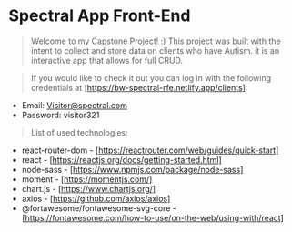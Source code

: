 # Spectral App Front-End

> Welcome to my Capstone Project! :) This project was built with the intent to collect and store data on clients who have Autism. it is an interactive app that allows for full CRUD.

> If you would like to check it out you can log in with the following credentials at [https://bw-spectral-rfe.netlify.app/clients]: 

  - Email: Visitor@spectral.com
  - Password: visitor321

> List of used technologies:

  - react-router-dom - [https://reactrouter.com/web/guides/quick-start]
  - react - [https://reactjs.org/docs/getting-started.html]
  - node-sass - [https://www.npmjs.com/package/node-sass]
  - moment - [https://momentjs.com/]
  - chart.js - [https://www.chartjs.org/]
  - axios - [https://github.com/axios/axios]
  - @fortawesome/fontawesome-svg-core - [https://fontawesome.com/how-to-use/on-the-web/using-with/react]
